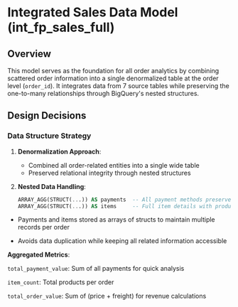 # Integrated Sales Data Model (int_fp_sales_full)

## Overview
This model serves as the foundation for all order analytics by combining scattered order information into a single denormalized table at the order level (`order_id`). It integrates data from 7 source tables while preserving the one-to-many relationships through BigQuery's nested structures.

## Design Decisions

### Data Structure Strategy
1. **Denormalization Approach**:
   - Combined all order-related entities into a single wide table
   - Preserved relational integrity through nested structures 

2. **Nested Data Handling**:
   ```sql
   ARRAY_AGG(STRUCT(...)) AS payments  -- All payment methods preserved
   ARRAY_AGG(STRUCT(...)) AS items     -- Full item details with product/seller info

- Payments and items stored as arrays of structs to maintain multiple records per order

- Avoids data duplication while keeping all related information accessible


**Aggregated Metrics**:

`total_payment_value`: Sum of all payments for quick analysis

`item_count`: Total products per order

`total_order_value`: Sum of (price + freight) for revenue calculations

